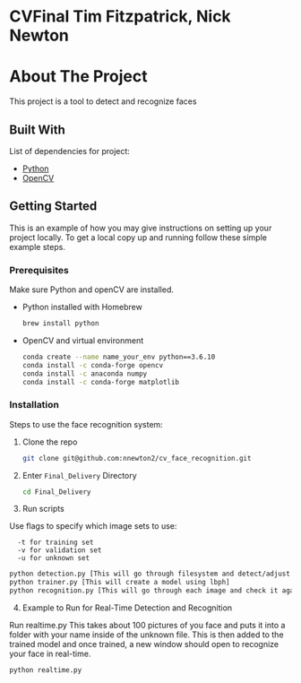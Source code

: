 # CVFinal Tim Fitzpatrick, Nick Newton

# About The Project

This project is a tool to detect and recognize faces

## Built With
List of dependencies for project:

* [Python](https://www.python.org/)
* [OpenCV](https://opencv.org/)

## Getting Started

This is an example of how you may give instructions on setting up your project locally.
To get a local copy up and running follow these simple example steps.

### Prerequisites

Make sure Python and openCV are installed.
* Python installed with Homebrew
  ```sh
  brew install python
  ```
* OpenCV and virtual environment
  ```sh
  conda create --name name_your_env python==3.6.10
  conda install -c conda-forge opencv
  conda install -c anaconda numpy 
  conda install -c conda-forge matplotlib
  ```

### Installation

Steps to use the face recognition system:
1. Clone the repo
   ```sh
   git clone git@github.com:nnewton2/cv_face_recognition.git
   ```
2. Enter `Final_Delivery` Directory
   ```sh
   cd Final_Delivery
   ```
3. Run scripts

  Use flags to specify which image sets to use:
  
      -t for training set
      -v for validation set
      -u for unknown set
   ```sh
   python detection.py [This will go through filesystem and detect/adjust faces]
   python trainer.py [This will create a model using lbph]
   python recognition.py [This will go through each image and check it against the model to recognize the image and verify accuracy]
   ```
4. Example to Run for Real-Time Detection and Recognition
 
  Run realtime.py This takes about 100 pictures of you face and puts it into a folder with your name inside of the unknown file.
  This is then added to the trained model and once trained, a new window should open to recognize your face in real-time.
  
  ```sh
  python realtime.py
  ```
